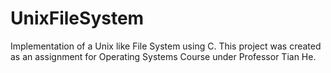 # UnixFileSystem
Implementation of a Unix like File System using C. This project was created as an assignment for Operating Systems Course under Professor Tian He.
